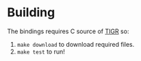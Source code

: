 # Building

The bindings requires C source of [TIGR](https://github.com/erkkah/tigr) so:

1. `make download` to download required files.
2. `make test` to run!
